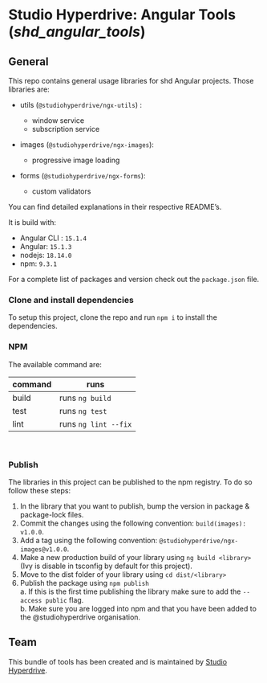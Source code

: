 # Studio Hyperdrive: Angular Tools (_shd_angular_tools_)

## General

This repo contains general usage libraries for shd Angular projects. Those libraries are:

-   utils (`@studiohyperdrive/ngx-utils`) :
    -   window service
    -   subscription service
-   images (`@studiohyperdrive/ngx-images`):

    -   progressive image loading

-   forms (`@studiohyperdrive/ngx-forms`):
    -   custom validators

You can find detailed explanations in their respective README’s.

It is build with:

-   Angular CLI : `15.1.4`
-   Angular: `15.1.3`
-   nodejs: `18.14.0`
-   npm: `9.3.1`

For a complete list of packages and version check out the `package.json` file.

### Clone and install dependencies

To setup this project, clone the repo and run `npm i` to install the dependencies.

### NPM

The available command are:

| command | runs                 |
| ------- | -------------------- |
| build   | runs `ng build`      |
| test    | runs `ng test`       |
| lint    | runs `ng lint --fix` |

<br>

### Publish

The libraries in this project can be published to the npm registry. To do so follow these steps:

1. In the library that you want to publish, bump the version in package & package-lock files.
2. Commit the changes using the following convention: `build(images): v1.0.0`.
3. Add a tag using the following convention: `@studiohyperdrive/ngx-images@v1.0.0`.
4. Make a new production build of your library using `ng build <library>` (Ivy is disable in tsconfig by default for this project).
5. Move to the dist folder of your library using `cd dist/<library>`
6. Publish the package using `npm publish`  
   a. If this is the first time publishing the library make sure to add the `--access public` flag.  
   b. Make sure you are logged into npm and that you have been added to the @studiohyperdrive organisation.

## Team

This bundle of tools has been created and is maintained by [Studio Hyperdrive](https://studiohyperdrive.be).
